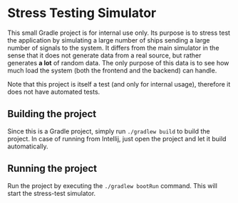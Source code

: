 # Stress Testing Simulator

This small Gradle project is for internal use only. Its purpose is to stress test 
the application by simulating a large number of ships sending a large number of signals
to the system. It differs from the main simulator in the sense that it does not generate
data from a real source, but rather generates **a lot** of random data. The only purpose of this data 
is to see how much load the system (both the frontend and the backend) can handle.

Note that this project is itself a test (and only for internal usage), therefore it
does not have automated tests.

## Building the project
Since this is a Gradle project, simply run `./gradlew build` to build the project. In case of 
running from Intellij, just open the project and let it build automatically.


## Running the project
Run the project by executing the `./gradlew bootRun` command. This will start the stress-test simulator.